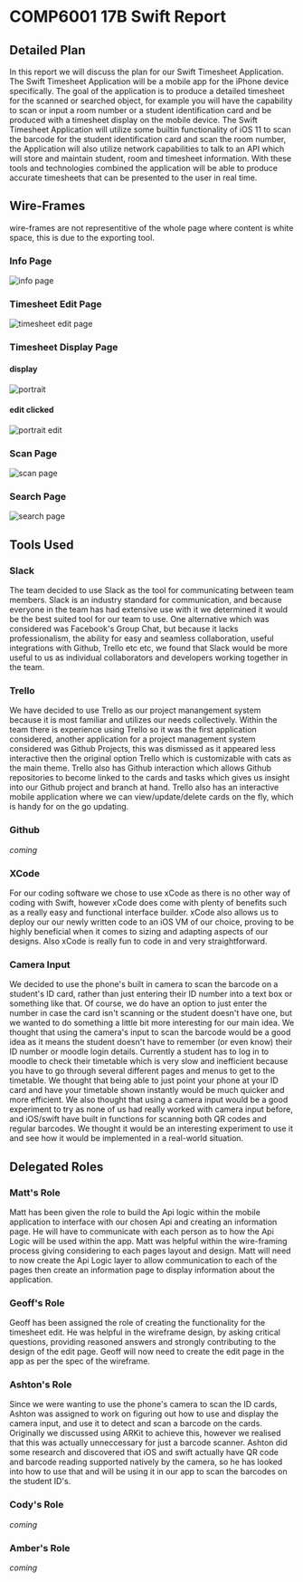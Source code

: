 # COMP6001 17B Swift Report


## Detailed Plan
In this report we will discuss the plan for our Swift Timesheet Application. The Swift Timesheet Application will be a mobile app for the iPhone device specifically. The goal of the application is to produce a detailed timesheet for the scanned or searched object, for example you will have the capability to scan or input a room number or a student identification card and be produced with a timesheet display on the mobile device. The Swift Timesheet Application will utilize some builtin functionality of iOS 11 to scan the barcode for the student identification card and scan the room number, the Application will also utilize network capabilities to talk to an API which will store and maintain student, room and timesheet information. With these tools and technologies combined the application will be able to produce accurate timesheets that can be presented to the user in real time.

## Wire-Frames
wire-frames are not representitive of the whole page where content is white space, this is due to the exporting tool.

### Info Page
![info page](/wire-frames/settings_page.png)

### Timesheet Edit Page
![timesheet edit page](/wire-frames/Timesheet_Edit_Page.png)

### Timesheet Display Page
#### display
![portrait](/wire-frames/Timesheet_Display_Page.png)

#### edit clicked
![portrait edit](/wire-frames/Timesheet_Display_Page_Edit.png)

### Scan Page
![scan page](/wire-frames/Scan_Page.png)

### Search Page
![search page](/wire-frames/Search_Page.png)


## Tools Used

### Slack
The team decided to use Slack as the tool for communicating between team members. Slack is an industry standard for communication, and because everyone in the team has had extensive use with it we determined it would be the best suited tool for our team to use. One alternative which was considered was Facebook's Group Chat, but because it lacks professionalism, the ability for easy and seamless collaboration, useful integrations with Github, Trello etc etc, we found that Slack would be more useful to us as individual collaborators and developers working together in the team.

### Trello
We have decided to use Trello as our project manangement system because it is most familiar and utilizes our needs collectively. Within the team there is experience using Trello so it was the first application considered, another application for a project management system considered was Github Projects, this was dismissed as it appeared less interactive then the original option Trello which is customizable with cats as the main theme. Trello also has Github interaction which allows Github repositories to become linked to the cards and tasks which gives us insight into our Github project and branch at hand. Trello also has an interactive mobile application where we can view/update/delete cards on the fly, which is handy for on the go updating.

### Github
_coming_

### XCode
For our coding software we chose to use xCode as there is no other way of coding with Swift, however xCode does come with plenty of benefits such as a really easy and functional interface builder. xCode also allows us to deploy our our newly written code to an iOS VM of our choice, proving to be highly beneficial when it comes to sizing and adapting aspects of our designs. Also xCode is really fun to code in and very straightforward.

### Camera Input
We decided to use the phone's built in camera to scan the barcode on a student's ID card, rather than just entering their ID number into a text box or something like that. Of course, we do have an option to just enter the number in case the card isn't scanning or the student doesn't have one, but we wanted to do something a little bit more interesting for our main idea. We thought that using the camera's input to scan the barcode would be a good idea as it means the student doesn't have to remember (or even know) their ID number or moodle login details. Currently a student has to log in to moodle to check their timetable which is very slow and inefficient because you have to go through several different pages and menus to get to the timetable. We thought that being able to just point your phone at your ID card and have your timetable shown instantly would be much quicker and more efficient. We also thought that using a camera input would be a good experiment to try as none of us had really worked with camera input before, and iOS/swift have built in functions for scanning both QR codes and regular barcodes. We thought it would be an interesting experiment to use it and see how it would be implemented in a real-world situation.


## Delegated Roles

### Matt's Role
Matt has been given the role to build the Api logic within the mobile application to interface with our chosen Api and creating an information page. He will have to communicate with each person as to how the Api Logic will be used within the app. Matt was helpful within the wire-framing process giving considering to each pages layout and design. Matt will need to now create the Api Logic layer to allow communication to each of the pages then create an information page to display information about the application.

### Geoff's Role
Geoff has been assigned the role of creating the functionality for the timesheet edit. He was helpful in the wireframe design, by asking critical questions, providing reasoned answers and strongly contributing to the design of the edit page. Geoff will now need to create the edit page in the app as per the spec of the wireframe.

### Ashton's Role
Since we were wanting to use the phone's camera to scan the ID cards, Ashton was assigned to work on figuring out how to use and display the camera input, and use it to detect and scan a barcode on the cards. Originally we discussed using ARKit to achieve this, however we realised that this was actually unneccessary for just a barcode scanner. Ashton did some research and discovered that iOS and swift actually have QR code and barcode reading supported natively by the camera, so he has looked into how to use that and will be using it in our app to scan the barcodes on the student ID's. 

### Cody's Role
_coming_

### Amber's Role
_coming_
